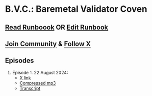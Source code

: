 # B.V.C.: Baremetal Validator Coven

## [Read Runboook](https://bvc.citizenweb3.com/) OR [Edit Runbook](https://github.com/citizenweb3/web3-society/tree/gitbook)

## [Join Community](https://t.me/web_3_society/1151) & [Follow X](https://x.com/W3_Society/status/1826317577812860973)

## Episodes
1) Episode 1. 22 August 2024:
   - [X link](https://x.com/W3_Society/status/1826317577812860973) 
   - [Compressed mp3](https://github.com/citizenweb3/web3-society/blob/main/BVC/episodes/recordings/BVC-episode-1-22-August-2024-rec-compressed.mp3)
   - [Transcript](https://github.com/citizenweb3/web3-society/blob/main/BVC/episodes/transcripts/BVC%20episode%201%2022%20August%202024%20-%20transcript%20Updated.txt)
